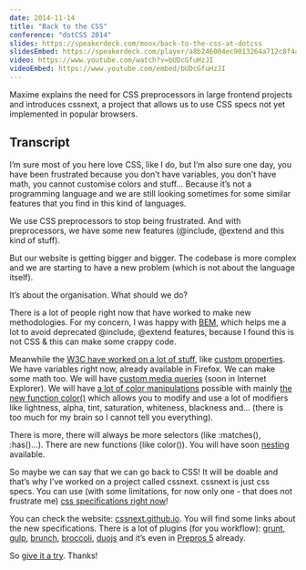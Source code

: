 ```yaml
---
date: 2014-11-14
title: "Back to the CSS"
conference: "dotCSS 2014"
slides: https://speakerdeck.com/moox/back-to-the-css-at-dotcss
slidesEmbed: https://speakerdeck.com/player/a8b246004ec9013264a712c8f4a94aec
video: https://www.youtube.com/watch?v=bUDcGfuHzJI
videoEmbed: https://www.youtube.com/embed/bUDcGfuHzJI
---
```


Maxime explains the need for CSS preprocessors in large frontend projects and
introduces cssnext, a project that allows us to use CSS specs not yet
implemented in popular browsers.

## Transcript

I’m sure most of you here love CSS, like I do, but I’m also sure one day, you
have been frustrated because you don’t have variables, you don’t have math, you
cannot customise colors and stuff... Because it’s not a programming language and
we are still looking sometimes for some similar features that you find in this
kind of languages.

We use CSS preprocessors to stop being frustrated. And with preprocessors, we
have some new features (@include, @extend and this kind of stuff).

But our website is getting bigger and bigger. The codebase is more complex and
we are starting to have a new problem (which is not about the language itself).

It’s about the organisation. What should we do?

There is a lot of people right now that have worked to make new methodologies.
For my concern, I was happy with
[BEM](http://blog.kaelig.fr/post/48196348743/fifty-shades-of-bem), which helps
me a lot to avoid deprecated @include, @extend features, because I found this is
not CSS & this can make some crappy code.

Meanwhile the [W3C have worked on a lot of stuff](http://dev.w3.org/csswg/),
like [custom properties](http://www.w3.org/TR/css-variables/). We have variables
right now, already available in Firefox. We can make some math too. We will have
[custom media queries](http://dev.w3.org/csswg/mediaqueries/#custom-mq) (soon in
Internet Explorer). We will have
[a lot of color manipulations](https://github.com/cssnext/cssnext#features)
possible with mainly
[the new function color()](http://dev.w3.org/csswg/css-color/#modifying-colors)
which allows you to modify and use a lot of modifiers like lightness, alpha,
tint, saturation, whiteness, blackness and... (there is too much for my brain so
I cannot tell you everything).

There is more, there will always be more selectors (like :matches(), :has()…).
There are new functions (like color()). You will have soon
[nesting](http://tabatkins.github.io/specs/css-nesting/) available.

So maybe we can say that we can go back to CSS! It will be doable and that’s why
I’ve worked on a project called cssnext. cssnext is just css specs. You can use
(with some limitations, for now only one - that does not frustrate me)
[css specifications right now](http://cssnext.github.io/cssnext-playground/)!

You can check the website: [cssnext.github.io](https://cssnext.github.io). You
will find some links about the new specifications. There is a lot of plugins
(for you workflow): [grunt](https://github.com/cssnext/grunt-cssnext),
[gulp](https://github.com/cssnext/gulp-cssnext),
[brunch](https://github.com/cssnext/cssnext-brunch),
[broccoli](https://github.com/cssnext/broccoli-cssnext),
[duojs](https://github.com/cssnext/duo-cssnext) and it’s even in
[Prepros 5](https://prepros.io/) already.

So [give it a try](http://cssnext.github.io/cssnext-playground/). Thanks!
